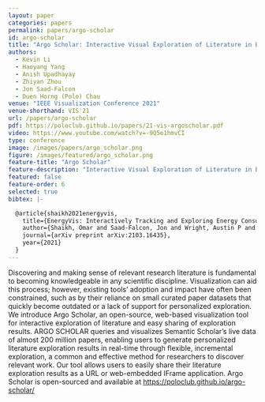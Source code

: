 ```yaml
---
layout: paper
categories: papers
permalink: papers/argo-scholar
id: argo-scholar
title: "Argo Scholar: Interactive Visual Exploration of Literature in Browsers"
authors: 
  - Kevin Li
  - Haoyang Yang
  - Anish Upadhayay
  - Zhiyan Zhou
  - Jon Saad-Falcon
  - Duen Horng (Polo) Chau
venue: "IEEE Visualization Conference 2021"
venue-shorthand: VIS'21
url: /papers/argo-scholar
pdf: https://poloclub.github.io/papers/21-vis-argoscholar.pdf
video: https://www.youtube.com/watch?v=-9Q5e1hmvCI
type: conference
image: /images/papers/argo_scholar.png
figure: /images/featured/argo_scholar.png
feature-title: "Argo Scholar"
feature-description: "Interactive Visual Exploration of Literature in Browsers"
featured: false
feature-order: 6
selected: true
bibtex: |-

  @article{shaikh2021energyvis,
    title={EnergyVis: Interactively Tracking and Exploring Energy Consumption for ML Models},
    author={Shaikh, Omar and Saad-Falcon, Jon and Wright, Austin P and Das, Nilaksh and Freitas, Scott and Asensio, Omar Isaac and Chau, Duen Horng},
    journal={arXiv preprint arXiv:2103.16435},
    year={2021}
  }
---
```


Discovering and making sense of relevant research literature is fundamental to becoming knowledgeable in any scientific discipline. Visualization can aid this process; however, existing tools’ adoption and impact have often been constrained, such as by their reliance on small curated paper datasets that quickly become outdated or a lack of support for personalized exploration. We introduce Argo Scholar, an open-source, web-based visualization tool for interactive exploration of literature and easy sharing of exploration results. ARGO SCHOLAR queries and visualizes Semantic Scholar’s live data of almost 200 million papers, enabling users to generate personalized literature exploration results in real-time through flexible, incremental exploration, a common and effective method for researchers to discover relevant work. Our tool allows users to easily share their literature exploration results as a URL or web-embedded IFrame application. Argo Scholar is open-sourced and available at https://poloclub.github.io/argo-scholar/
